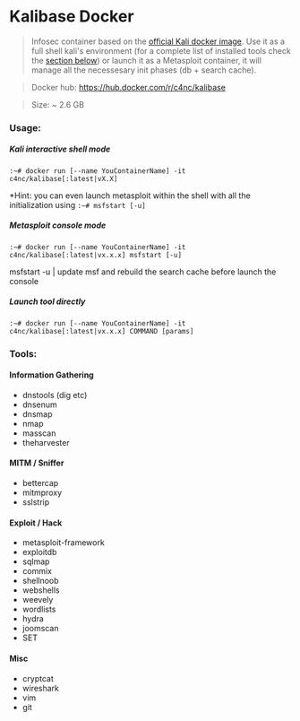 # Kalibase Docker

>Infosec  container based on the [official Kali docker image](https://hub.docker.com/r/kalilinux/kali-linux-docker).
Use it as a full shell kali's environment (for a complete list of installed tools check the [section below](https://github.com/c4nc/kalibase#tools)) or
launch it as a Metasploit container, it will manage all the necessesary init phases (db + search cache).

> Docker hub: https://hub.docker.com/r/c4nc/kalibase

>Size: ~ 2.6 GB

### Usage:

##### Kali interactive shell mode
`:~# docker run [--name YouContainerName] -it c4nc/kalibase[:latest|vX.X]`

\*Hint: you can even launch metasploit within the shell with all the initialization using `:~# msfstart [-u]`

##### Metasploit console mode
`:~# docker run [--name YouContainerName] -it  c4nc/kalibase[:latest|vx.x.x] msfstart [-u]`

msfstart -u | update msf and rebuild the search cache before launch the console

##### Launch tool directly
`:~# docker run [--name YouContainerName] -it  c4nc/kalibase[:latest|vx.x.x] COMMAND [params]`


### Tools:

#### Information Gathering
- dnstools (dig etc)
- dnsenum
- dnsmap
- nmap
- masscan
- theharvester

#### MITM / Sniffer
- bettercap
- mitmproxy
- sslstrip

#### Exploit / Hack
- metasploit-framework
- exploitdb
- sqlmap
- commix
- shellnoob
- webshells
- weevely
- wordlists
- hydra
- joomscan
- SET

#### Misc
- cryptcat
- wireshark
- vim
- git
